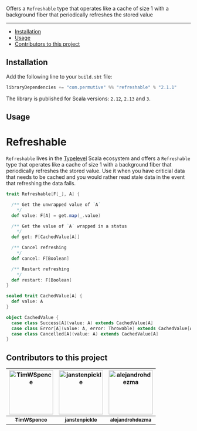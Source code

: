 Offers a `Refreshable` type that operates like a cache of size 1 with a background fiber that periodically refreshes the stored value

---

- [Installation](#installation)
- [Usage](#usage)
- [Contributors to this project](#contributors-to-this-project)

## Installation

Add the following line to your `build.sbt` file:

```sbt
libraryDependencies += "com.permutive" %% "refreshable" % "2.1.1"
```

The library is published for Scala versions: `2.12`, `2.13` and `3`.

## Usage

# Refreshable

`Refreshable` lives in the [Typelevel](https://typelevel.org/) Scala ecosystem
and offers a `Refreshable` type that operates like a cache of size 1 with a
background fiber that periodically refreshes the stored value. Use it when you
have criticial data that needs to be cached and you would rather read stale data
in the event that refreshing the data fails.

```scala
trait Refreshable[F[_], A] {

  /** Get the unwrapped value of `A`
    */
  def value: F[A] = get.map(_.value)

  /** Get the value of `A` wrapped in a status
    */
  def get: F[CachedValue[A]]

  /** Cancel refreshing
    */
  def cancel: F[Boolean]

  /** Restart refreshing
    */
  def restart: F[Boolean]
}

sealed trait CachedValue[A] {
  def value: A
}

object CachedValue {
  case class Success[A](value: A) extends CachedValue[A]
  case class Error[A](value: A, error: Throwable) extends CachedValue[A]
  case class Cancelled[A](value: A) extends CachedValue[A]
}
```

## Contributors to this project

| <a href="https://github.com/TimWSpence"><img alt="TimWSpence" src="https://avatars.githubusercontent.com/u/3360080?v=4&s=120" width="120px" /></a> | <a href="https://github.com/janstenpickle"><img alt="janstenpickle" src="https://avatars.githubusercontent.com/u/1926225?v=4&s=120" width="120px" /></a> | <a href="https://github.com/alejandrohdezma"><img alt="alejandrohdezma" src="https://avatars.githubusercontent.com/u/9027541?v=4&s=120" width="120px" /></a> |
| :--: | :--: | :--: |
| <a href="https://github.com/TimWSpence"><sub><b>TimWSpence</b></sub></a> | <a href="https://github.com/janstenpickle"><sub><b>janstenpickle</b></sub></a> | <a href="https://github.com/alejandrohdezma"><sub><b>alejandrohdezma</b></sub></a> |